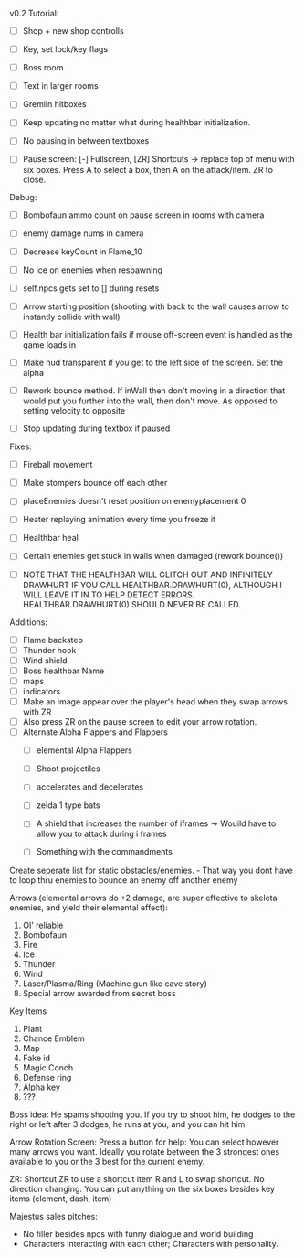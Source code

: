 v0.2
Tutorial:
- [ ] Shop + new shop controlls
- [ ] Key, set lock/key flags
- [ ] Boss room
- [ ] Text in larger rooms
- [ ] Gremlin hitboxes
- [ ] Keep updating no matter what during healthbar initialization.
- [ ] No pausing in between textboxes
- [ ] Pause screen: [-] Fullscreen, [ZR] Shortcuts -> replace top of menu with six boxes. Press A to select a box, then A on the attack/item. ZR to close.


Debug:
- [ ] Bombofaun ammo count on pause screen in rooms with camera
- [ ] enemy damage nums in camera
- [ ] Decrease keyCount in Flame_10
- [ ] No ice on enemies when respawning
- [ ] self.npcs gets set to [] during resets
- [ ] Arrow starting position (shooting with back to the wall causes arrow to instantly collide with wall)
- [ ] Health bar initialization fails if mouse off-screen event is handled as the game loads in
- [ ] Make hud transparent if you get to the left side of the screen. Set the alpha
- [ ] Rework bounce method. If inWall then don't moving in a direction that would put you further into the wall, then don't move. As opposed to setting velocity to opposite
- [ ] Stop updating during textbox if paused


Fixes:
- [ ] Fireball movement
- [ ] Make stompers bounce off each other
- [ ] placeEnemies doesn't reset position on enemyplacement 0
- [ ] Heater replaying animation every time you freeze it
- [ ] Healthbar heal
- [ ] Certain enemies get stuck in walls when damaged (rework bounce())
- [ ] NOTE THAT THE HEALTHBAR WILL GLITCH OUT AND INFINITELY DRAWHURT IF YOU CALL HEALTHBAR.DRAWHURT(0), ALTHOUGH I WILL LEAVE IT IN TO HELP DETECT ERRORS. HEALTHBAR.DRAWHURT(0) SHOULD NEVER BE CALLED.


Additions:
- [ ] Flame backstep
- [ ] Thunder hook
- [ ] Wind shield
- [ ] Boss healthbar Name
- [ ] maps
- [ ] indicators
- [ ] Make an image appear over the player's head when they swap arrows with ZR
- [ ] Also press ZR on the pause screen to edit your arrow rotation. 
- [ ] Alternate Alpha Flappers and Flappers
  - [ ] elemental Alpha Flappers
  - [ ] Shoot projectiles
  - [ ] accelerates and decelerates
  - [ ] zelda 1 type bats
  - [ ] A shield that increases the number of iframes -> Wouild have to allow you to attack during i frames
  - [ ] Something with the commandments



Create seperate list for static obstacles/enemies.
    - That way you dont have to loop thru enemies
    to bounce an enemy off another enemy

    


  Arrows (elemental arrows do +2 damage, are super effective to skeletal enemies, and yield their elemental effect):
  1. Ol' reliable
  2. Bombofaun
  3. Fire
  4. Ice
  5. Thunder
  6. Wind
  7. Laser/Plasma/Ring (Machine gun like cave story)
  8. Special arrow awarded from secret boss

  Key Items
  1. Plant
  2. Chance Emblem
  3. Map
  4. Fake id
  5. Magic Conch
  6. Defense ring
  7. Alpha key
  8. ???



Boss idea:
He spams shooting you.
If you try to shoot him, he dodges to the right or left
after 3 dodges, he runs at you, and you can hit him.
  
  Arrow Rotation Screen:
  Press a button for help:
    You can select however many arrows you want. Ideally you rotate between the 3 strongest ones available to you or the 3 best for the current enemy.

ZR:
Shortcut
ZR to use a shortcut item
R and L to swap shortcut.
No direction changing.
You can put anything on the six boxes besides key items (element, dash, item)


Majestus sales pitches:
- No filler besides npcs with funny dialogue and world building
- Characters interacting with each other; Characters with personality.

